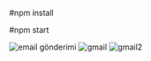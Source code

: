 #npm install

#npm start



![email gönderimi](https://user-images.githubusercontent.com/60525860/206877478-114d1a99-fbb3-47b1-ae4f-2c51dfcfe2b7.png)
![gmail](https://user-images.githubusercontent.com/60525860/206877482-bd7fddbe-99e6-48cd-a0a3-9f27500d6464.png)
![gmail2](https://user-images.githubusercontent.com/60525860/206877484-40203c72-d3d2-44b1-88bc-cc00d42f2c59.png)
